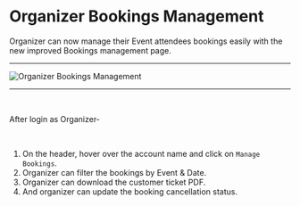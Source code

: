 # Organizer Bookings Management

Organizer can now manage their Event attendees bookings easily with the new improved Bookings management page.

---

![Organizer Bookings Management](http://eventmie-pro-docs.test/images/organizer-bookings.jpg "Organizer Bookings Management")

---

<br>

After login as Organizer-

<br>

1. On the header, hover over the account name and click on `Manage Bookings`.
2. Organizer can filter the bookings by Event & Date.
3. Organizer can download the customer ticket PDF.
4. And organizer can update the booking cancellation status.

